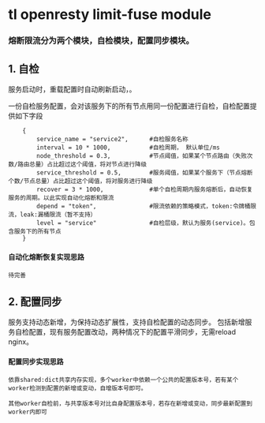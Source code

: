# tl openresty limit-fuse module

### 熔断限流分为两个模块，自检模块，配置同步模块。

## 1. 自检
   服务启动时，重载配置时自动刷新启动，。
   
   一份自检服务配置，会对该服务下的所有节点用同一份配置进行自检，自检配置提供如下字段

```
    {
        service_name = "service2",      #自检服务名称
        interval = 10 * 1000,           #自检周期， 默认单位/ms
        node_threshold = 0.3,           #节点阈值，如果某个节点路由（失败次数/路由总量）占比超过这个阈值，将对节点进行降级
        service_threshold = 0.5,        #服务阈值，如果某个服务下（节点熔断个数/节点总量）占比超过这个阈值，将对服务进行降级
        recover = 3 * 1000,             #单个自检周期内服务熔断后，自动恢复服务的周期。以此实现自动化熔断和限流
        depend = "token",               #限流依赖的策略模式，token:令牌桶限流，leak:漏桶限流（暂不支持）
        level = "service"               #自检层级，默认为服务(service)。包含服务下的所有节点
    }
```
#### 自动化熔断恢复实现思路
    待完善
    


## 2. 配置同步
   服务支持动态新增，为保持动态扩展性，支持自检配置的动态同步。
   包括新增服务自检配置，现有服务配置改动，两种情况下的配置平滑同步，无需reload nginx。
    

#### 配置同步实现思路

    依靠shared:dict共享内存实现，多个worker中依赖一个公共的配置版本号，若有某个worker检测到配置的新增或变动，自增版本号即可。
    
    其他worker自检前，与共享版本号对比自身配置版本号，若存在新增或变动，同步最新配置到worker内即可
    


